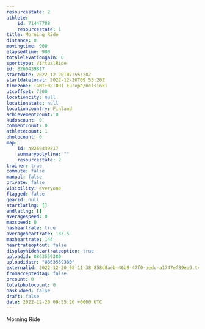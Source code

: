 ```yaml
---
resourcestate: 2
athlete:
    id: 71447788
    resourcestate: 1
title: Morning Ride
distance: 0
movingtime: 900
elapsedtime: 900
totalelevationgain: 0
sporttype: VirtualRide
id: 8269439817
startdate: 2022-12-20T07:55:20Z
startdatelocal: 2022-12-20T09:55:20Z
timezone: (GMT+02:00) Europe/Helsinki
utcoffset: 7200
locationcity: null
locationstate: null
locationcountry: Finland
achievementcount: 0
kudoscount: 0
commentcount: 0
athletecount: 1
photocount: 0
map:
    id: a8269439817
    summarypolyline: ""
    resourcestate: 2
trainer: true
commute: false
manual: false
private: false
visibility: everyone
flagged: false
gearid: null
startlatlng: []
endlatlng: []
averagespeed: 0
maxspeed: 0
hasheartrate: true
averageheartrate: 133.5
maxheartrate: 144
heartrateoptout: false
displayhideheartrateoption: true
uploadid: 8863559380
uploadidstr: "8863559380"
externalid: 2022-12-20_08-11-38_858d8aeb-46b9-47f0-aedc-a1747ef89ea9.tcx
fromacceptedtag: false
prcount: 0
totalphotocount: 0
haskudoed: false
draft: false
date: 2022-12-20 09:55:20 +0000 UTC
---
```

Morning Ride